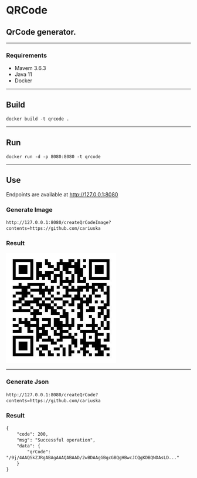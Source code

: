 # QRCode

## QrCode generator.

---

### Requirements
- Mavem 3.6.3
- Java 11
- Docker

---

## Build
```
docker build -t qrcode .
```

---

## Run
```
docker run -d -p 8080:8080 -t qrcode
```

---

## Use

Endpoints are available at http://127.0.0.1:8080

### Generate Image

```
http://127.0.0.1:8080/createQrCodeImage?contents=https://github.com/cariuska
```

### Result

![qrCode Image](https://github.com/cariuska/qrcode/blob/master/images/qrcode.jpg?raw=true)

---

### Generate Json

```
http://127.0.0.1:8080/createQrCode?contents=https://github.com/cariuska
```
### Result
```
{
    "code": 200,
    "msg": "Successful operation",
    "data": {
        "qrCode": "/9j/4AAQSkZJRgABAgAAAQABAAD/2wBDAAgGBgcGBQgHBwcJCQgKDBQNDAsLD..."
    }
}
```